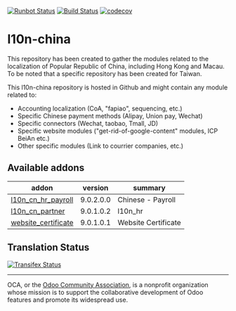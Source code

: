 [![Runbot Status](https://runbot.odoo-community.org/runbot/badge/flat/198/9.0.svg)](https://runbot.odoo-community.org/runbot/repo/github-com-oca-l10n-china-198)
[![Build Status](https://travis-ci.org/OCA/l10n-china.svg?branch=9.0)](https://travis-ci.org/OCA/l10n-china)
[![codecov](https://codecov.io/gh/OCA/l10n-china/branch/9.0/graph/badge.svg)](https://codecov.io/gh/OCA/l10n-china)

# l10n-china
This repository has been created to gather the modules related to the localization of Popular Republic of China, including Hong Kong and Macau. To be noted that a specific repository has been created for Taiwan.

This l10n-china repository is hosted in Github and might contain any module related to:

* Accounting localization (CoA, "fapiao", sequencing, etc.)
* Specific Chinese payment methods (Alipay, Union pay, Wechat)
* Specific connectors (Wechat, taobao, Tmall, JD)
* Specific website modules ("get-rid-of-google-content" modules, ICP BeiAn etc.)
* Other specific modules (Link to courrier companies, etc.)

[//]: # (addons)

Available addons
----------------
addon | version | summary
--- | --- | ---
[l10n_cn_hr_payroll](l10n_cn_hr_payroll/) | 9.0.2.0.0 | Chinese - Payroll
[l10n_cn_partner](l10n_cn_partner/) | 9.0.1.0.2 | l10n_hr
[website_certificate](website_certificate/) | 9.0.1.0.1 | Website Certificate

[//]: # (end addons)


Translation Status
------------------
[![Transifex Status](https://www.transifex.com/projects/p/OCA-l10n-china-9-0/chart/image_png)](https://www.transifex.com/projects/p/OCA-l10n-china-9-0)

----

OCA, or the [Odoo Community Association](http://odoo-community.org/), is a nonprofit organization whose
mission is to support the collaborative development of Odoo features and
promote its widespread use.

